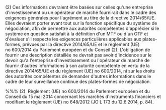 (2) Ces informations devraient être basées sur celles qu'une entreprise d'investissement ou un opérateur de marché fournirait dans le cadre des exigences générales pour l'agrément au titre de la directive 2014/65/UE. Elles devraient porter avant tout sur la fonction spécifique du système de négociation, afin de permettre aux autorités compétentes d'apprécier si le système en question satisfait à la définition d'un MTF ou d'un OTF et d'évaluer s'il respecte les exigences particulières applicables aux plates-formes, prévues par la directive 2014/65/UE et le règlement (UE) no 600/2014 du Parlement européen et du Conseil (2). L'obligation de fournir une description détaillée ne devrait pas avoir d'incidence sur le devoir qu'a l'entreprise d'investissement ou l'opérateur de marché de fournir d'autres informations à son autorité compétente en vertu de la directive 2014/65/UE et du règlement (UE) no 600/2014, ni sur les droits des autorités compétentes de demander d'autres informations dans le cadre de leur surveillance continue des plates-formes de négociation.

%%% (2)  Règlement (UE) no 600/2014 du Parlement européen et du Conseil du 15 mai 2014 concernant les marchés d'instruments financiers et modifiant le règlement (UE) no 648/2012 (JO L 173 du 12.6.2014, p. 84).